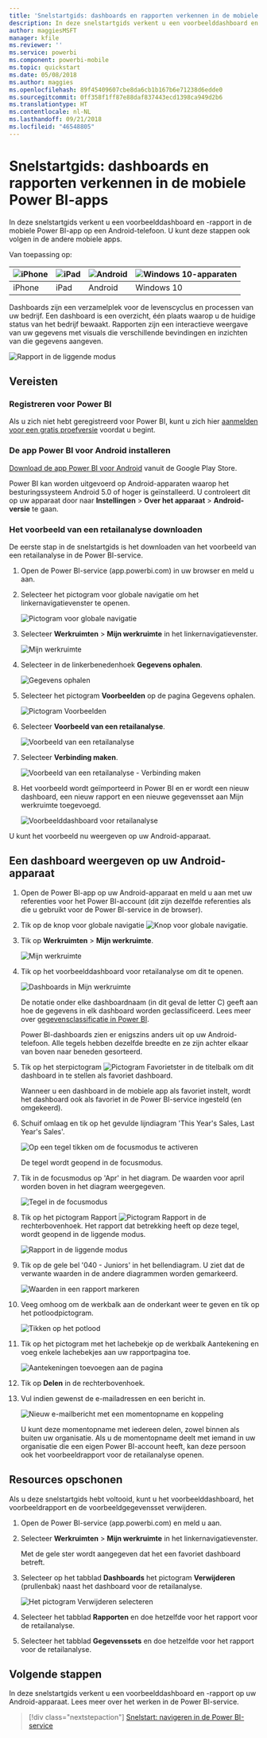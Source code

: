 ```yaml
---
title: 'Snelstartgids: dashboards en rapporten verkennen in de mobiele Power BI-apps'
description: In deze snelstartgids verkent u een voorbeelddashboard en -rapport in de mobiele Power BI-apps.
author: maggiesMSFT
manager: kfile
ms.reviewer: ''
ms.service: powerbi
ms.component: powerbi-mobile
ms.topic: quickstart
ms.date: 05/08/2018
ms.author: maggies
ms.openlocfilehash: 89f45409607cbe8da6cb1b167b6e71238d6edde0
ms.sourcegitcommit: 0ff358f1ff87e88daf837443ecd1398ca949d2b6
ms.translationtype: HT
ms.contentlocale: nl-NL
ms.lasthandoff: 09/21/2018
ms.locfileid: "46548805"
---
```

# <a name="quickstart-explore-dashboards-and-reports-in-the-power-bi-mobile-apps"></a>Snelstartgids: dashboards en rapporten verkennen in de mobiele Power BI-apps
In deze snelstartgids verkent u een voorbeelddashboard en -rapport in de mobiele Power BI-app op een Android-telefoon. U kunt deze stappen ook volgen in de andere mobiele apps. 

Van toepassing op:

| ![iPhone](./media/mobile-apps-quickstart-view-dashboard-report/iphone-logo-30-px.png) | ![iPad](./media/mobile-apps-quickstart-view-dashboard-report/ipad-logo-30-px.png) | ![Android](./media/mobile-apps-quickstart-view-dashboard-report/android-logo-30-px.png) | ![Windows 10-apparaten](./media/mobile-apps-quickstart-view-dashboard-report/win-10-logo-30-px.png) |
|:--- |:--- |:--- |:--- |
| iPhone | iPad | Android | Windows 10 |

Dashboards zijn een verzamelplek voor de levenscyclus en processen van uw bedrijf. Een dashboard is een overzicht, één plaats waarop u de huidige status van het bedrijf bewaakt. Rapporten zijn een interactieve weergave van uw gegevens met visuals die verschillende bevindingen en inzichten van die gegevens aangeven. 

![Rapport in de liggende modus](././media/mobile-apps-quickstart-view-dashboard-report/power-bi-android-quickstart-report.png)

## <a name="prerequisites"></a>Vereisten

### <a name="sign-up-for-power-bi"></a>Registreren voor Power BI
Als u zich niet hebt geregistreerd voor Power BI, kunt u zich hier [aanmelden voor een gratis proefversie](https://app.powerbi.com/signupredirect?pbi_source=web) voordat u begint.

### <a name="install-the-power-bi-for-android-app"></a>De app Power BI voor Android installeren
[Download de app Power BI voor Android](http://go.microsoft.com/fwlink/?LinkID=544867) vanuit de Google Play Store.

Power BI kan worden uitgevoerd op Android-apparaten waarop het besturingssysteem Android 5.0 of hoger is geïnstalleerd. U controleert dit op uw apparaat door naar **Instellingen** > **Over het apparaat** > **Android-versie** te gaan.

### <a name="download-the-retail-analysis-sample"></a>Het voorbeeld van een retailanalyse downloaden
De eerste stap in de snelstartgids is het downloaden van het voorbeeld van een retailanalyse in de Power BI-service.

1. Open de Power BI-service (app.powerbi.com) in uw browser en meld u aan.

1. Selecteer het pictogram voor globale navigatie om het linkernavigatievenster te openen.

    ![Pictogram voor globale navigatie](./media/mobile-apps-quickstart-view-dashboard-report/power-bi-android-quickstart-global-nav-icon.png)

2. Selecteer **Werkruimten** > **Mijn werkruimte** in het linkernavigatievenster.

    ![Mijn werkruimte](./media/mobile-apps-quickstart-view-dashboard-report/power-bi-android-quickstart-my-workspace.png)

3. Selecteer in de linkerbenedenhoek **Gegevens ophalen**.
   
    ![Gegevens ophalen](./media/mobile-apps-quickstart-view-dashboard-report/power-bi-get-data.png)

3. Selecteer het pictogram **Voorbeelden** op de pagina Gegevens ophalen.
   
   ![Pictogram Voorbeelden](./media/mobile-apps-quickstart-view-dashboard-report/power-bi-samples-icon.png)

4. Selecteer **Voorbeeld van een retailanalyse**.
 
    ![Voorbeeld van een retailanalyse](./media/mobile-apps-quickstart-view-dashboard-report/power-bi-rs.png)
 
8. Selecteer **Verbinding maken**.  
  
   ![Voorbeeld van een retailanalyse - Verbinding maken](./media/mobile-apps-quickstart-view-dashboard-report/retail16.png)
   
5. Het voorbeeld wordt geïmporteerd in Power BI en er wordt een nieuw dashboard, een nieuw rapport en een nieuwe gegevensset aan Mijn werkruimte toegevoegd.
   
   ![Voorbeelddashboard voor retailanalyse](./media/mobile-apps-quickstart-view-dashboard-report/power-bi-service-opportunity-sample.png)

U kunt het voorbeeld nu weergeven op uw Android-apparaat.

## <a name="view-a-dashboard-on-your-android-device"></a>Een dashboard weergeven op uw Android-apparaat
1. Open de Power BI-app op uw Android-apparaat en meld u aan met uw referenties voor het Power BI-account (dit zijn dezelfde referenties als die u gebruikt voor de Power BI-service in de browser).

1.  Tik op de knop voor globale navigatie ![Knop voor globale navigatie](./media/mobile-apps-quickstart-view-dashboard-report/power-bi-iphone-global-nav-button.png).

2.  Tik op **Werkruimten** > **Mijn werkruimte**.

    ![Mijn werkruimte](./media/mobile-apps-quickstart-view-dashboard-report/power-bi-android-quickstart-workspaces.png)

3. Tik op het voorbeelddashboard voor retailanalyse om dit te openen.
 
    ![Dashboards in Mijn werkruimte](./media/mobile-apps-quickstart-view-dashboard-report/power-bi-android-quickstart-open-retail.png)
   
    De notatie onder elke dashboardnaam (in dit geval de letter C) geeft aan hoe de gegevens in elk dashboard worden geclassificeerd. Lees meer over [gegevensclassificatie in Power BI](../../service-data-classification.md).

    Power BI-dashboards zien er enigszins anders uit op uw Android-telefoon. Alle tegels hebben dezelfde breedte en ze zijn achter elkaar van boven naar beneden gesorteerd.

4. Tik op het sterpictogram ![Pictogram Favorietster](./media/mobile-apps-quickstart-view-dashboard-report/power-bi-android-quickstart-favorite-icon.png) in de titelbalk om dit dashboard in te stellen als favoriet dashboard.

    Wanneer u een dashboard in de mobiele app als favoriet instelt, wordt het dashboard ook als favoriet in de Power BI-service ingesteld (en omgekeerd).

4. Schuif omlaag en tik op het gevulde lijndiagram 'This Year's Sales, Last Year's Sales'.

    ![Op een tegel tikken om de focusmodus te activeren](./media/mobile-apps-quickstart-view-dashboard-report/power-bi-android-quickstart-tap-tile-fave.png)

    De tegel wordt geopend in de focusmodus.

7. Tik in de focusmodus op 'Apr' in het diagram. De waarden voor april worden boven in het diagram weergegeven.

    ![Tegel in de focusmodus](./media/mobile-apps-quickstart-view-dashboard-report/power-bi-android-quickstart-tile-focus.png)

8. Tik op het pictogram Rapport ![Pictogram Rapport](./media/mobile-apps-quickstart-view-dashboard-report/power-bi-android-quickstart-report-icon.png) in de rechterbovenhoek. Het rapport dat betrekking heeft op deze tegel, wordt geopend in de liggende modus.

    ![Rapport in de liggende modus](././media/mobile-apps-quickstart-view-dashboard-report/power-bi-android-quickstart-report.png)

9. Tik op de gele bel '040 - Juniors' in het bellendiagram. U ziet dat de verwante waarden in de andere diagrammen worden gemarkeerd. 

    ![Waarden in een rapport markeren](./media/mobile-apps-quickstart-view-dashboard-report/power-bi-android-quickstart-cross-highlight.png)

10. Veeg omhoog om de werkbalk aan de onderkant weer te geven en tik op het potloodpictogram.

    ![Tikken op het potlood](./media/mobile-apps-quickstart-view-dashboard-report/power-bi-android-quickstart-tap-pencil.png)

11. Tik op het pictogram met het lachebekje op de werkbalk Aantekening en voeg enkele lachebekjes aan uw rapportpagina toe.
 
    ![Aantekeningen toevoegen aan de pagina](./media/mobile-apps-quickstart-view-dashboard-report/power-bi-android-quickstart-annotate.png)

12. Tik op **Delen** in de rechterbovenhoek.

1. Vul indien gewenst de e-mailadressen en een bericht in.  

    ![Nieuw e-mailbericht met een momentopname en koppeling](./media/mobile-apps-quickstart-view-dashboard-report/power-bi-android-quickstart-send-snapshot.png)

    U kunt deze momentopname met iedereen delen, zowel binnen als buiten uw organisatie. Als u de momentopname deelt met iemand in uw organisatie die een eigen Power BI-account heeft, kan deze persoon ook het voorbeeldrapport voor de retailanalyse openen.

## <a name="clean-up-resources"></a>Resources opschonen

Als u deze snelstartgids hebt voltooid, kunt u het voorbeelddashboard, het voorbeeldrapport en de voorbeeldgegevensset verwijderen.

1. Open de Power BI-service (app.powerbi.com) en meld u aan.

2. Selecteer **Werkruimten** > **Mijn werkruimte** in het linkernavigatievenster.

    Met de gele ster wordt aangegeven dat het een favoriet dashboard betreft.

3. Selecteer op het tabblad **Dashboards** het pictogram **Verwijderen** (prullenbak) naast het dashboard voor de retailanalyse.

    ![Het pictogram Verwijderen selecteren](./media/mobile-apps-quickstart-view-dashboard-report/power-bi-android-quickstart-delete-retail.png)

4. Selecteer het tabblad **Rapporten** en doe hetzelfde voor het rapport voor de retailanalyse.

5. Selecteer het tabblad **Gegevenssets** en doe hetzelfde voor het rapport voor de retailanalyse.


## <a name="next-steps"></a>Volgende stappen

In deze snelstartgids verkent u een voorbeelddashboard en -rapport op uw Android-apparaat. Lees meer over het werken in de Power BI-service. 

> [!div class="nextstepaction"]
> [Snelstart: navigeren in de Power BI-service](../end-user-experience.md)

